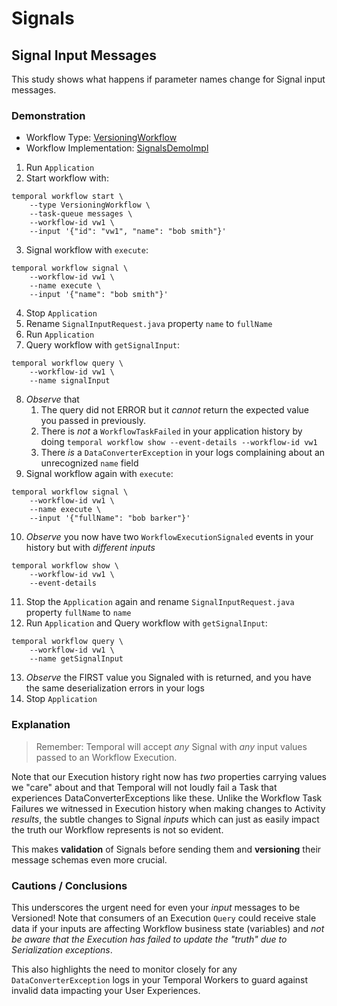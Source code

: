 # Signals

## Signal Input Messages

This study shows what happens if parameter names change for Signal input messages.

### Demonstration

* Workflow Type: [VersioningWorkflow](VersioningWorkflow.java)
* Workflow Implementation: [SignalsDemoImpl](SignalsDemoImpl.java)

1. Run `Application`
2. Start workflow with:
```
temporal workflow start \
    --type VersioningWorkflow \
    --task-queue messages \
    --workflow-id vw1 \
    --input '{"id": "vw1", "name": "bob smith"}' 
```
3. Signal workflow with `execute`:
```
temporal workflow signal \
    --workflow-id vw1 \
    --name execute \
    --input '{"name": "bob smith"}'
```
4. Stop `Application`
5. Rename `SignalInputRequest.java` property `name` to `fullName`
6. Run `Application`
7. Query workflow with `getSignalInput`:
```
temporal workflow query \
    --workflow-id vw1 \
    --name signalInput
```
8. _Observe_ that 
   1. The query did not ERROR but it _cannot_ return the expected value you passed in previously.
   2. There is _not_ a `WorkflowTaskFailed` in your application history by doing `temporal workflow show --event-details --workflow-id vw1`
   3. There _is_ a `DataConverterException` in your logs complaining about an unrecognized `name` field 
9. Signal workflow again with `execute`:
```
temporal workflow signal \
    --workflow-id vw1 \
    --name execute \
    --input '{"fullName": "bob barker"}'
```
10. _Observe_ you now have two `WorkflowExecutionSignaled` events in your history but with _different inputs_
```text
temporal workflow show \
    --workflow-id vw1 \
    --event-details
```
11. Stop the `Application` again and rename `SignalInputRequest.java` property `fullName` to `name`
12. Run `Application` and Query workflow with `getSignalInput`:
```
temporal workflow query \
    --workflow-id vw1 \
    --name getSignalInput
```
13. _Observe_ the FIRST value you Signaled with is returned, and you have the same deserialization errors in your logs
14. Stop `Application`

### Explanation

> Remember: Temporal will accept _any_ Signal with _any_ input values passed to an Workflow Execution.

Note that our Execution history right now has _two_ properties carrying values we "care" about and 
that Temporal will not loudly fail a Task that experiences DataConverterExceptions like these.
Unlike the Workflow Task Failures we witnessed in Execution history when making changes to Activity _results_, the subtle changes to
Signal _inputs_ which can just as easily impact the truth our Workflow represents is not so evident.


This makes **validation** of Signals before sending them and **versioning** their message schemas even more crucial.

### Cautions / Conclusions

This underscores the urgent need for even your _input_ messages to be Versioned! 
Note that consumers of an Execution `Query` could receive stale data if your inputs are affecting Workflow business state (variables) and
_not be aware that the Execution has failed to update the "truth" due to Serialization exceptions_. 

This also highlights the need to monitor closely for any `DataConverterException` logs in your Temporal Workers to guard against invalid data
impacting your User Experiences.